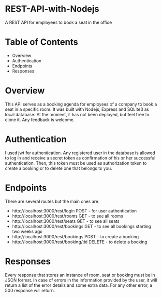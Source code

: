 # REST-API-with-Nodejs
A REST API for employees to book a seat in the office

# Table of Contents
* Overview
* Authentication
* Endpoints
* Responses

# Overview
This API serves as a booking agenda for employees of a company to book a seat in a specific room. It was built with Nodejs, Express and SQLite3 as local database. At the moment, it has not been deployed, but feel free to clone it. 
Any feedback is welcome.

# Authentication
I used jwt for authentication. Any registered user in the database is allowed to log in and receive a secret token as confirmation of his or her successful authentication. Then, this token must be used as authorization token to create a booking or to delete one that belongs to you.

# Endpoints
There are several routes but the main ones are:
* http://localhost:3000/rest/login POST - for user authentication
* http://localhost:3000/rest/rooms GET - to see all rooms
* http://localhost:3000/rest/seats GET - to see all seats
* http://localhost:3000/rest/bookings GET - to see all bookings starting two weeks ago
* http://localhost:3000/rest/bookings POST - to create a booking
* http://localhost:3000/rest/booking/:id DELETE - to delete a booking

# Responses
Every response that stores an instance of room, seat or booking must be in JSON format.
In case of errors in the information provided by the user, it will return a list of the error details and some extra data.
For any other error, a 500 response will return.

